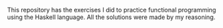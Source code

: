 This repository has the exercises I did to practice functional programming using the Haskell language. All the solutions were made by my reasoning.